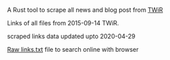 
A Rust tool to scrape all news and blog post from 
[TWiR](https://github.com/emberian/this-week-in-rust)

Links of all files from 2015-09-14 TWiR.

scraped links data updated upto 2020-04-29

[Raw links.txt](https://raw.githubusercontent.com/hmble/news_blog/master/links.txt) 
file to search online with browser
